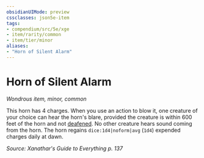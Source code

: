 ```yaml
---
obsidianUIMode: preview
cssclasses: json5e-item
tags:
- compendium/src/5e/xge
- item/rarity/common
- item/tier/minor
aliases: 
- "Horn of Silent Alarm"
---
```

# Horn of Silent Alarm
*Wondrous item, minor, common*  


This horn has 4 charges. When you use an action to blow it, one creature of your choice can hear the horn's blare, provided the creature is within 600 feet of the horn and not [deafened](2-Mechanics/CLI/rules/conditions.md#Deafened). No other creature hears sound coming from the horn. The horn regains `dice:1d4|noform|avg` (`1d4`) expended charges daily at dawn.

*Source: Xanathar's Guide to Everything p. 137*